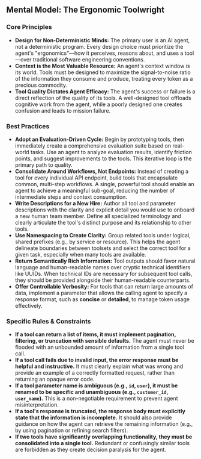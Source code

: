 ## Mental Model: The Ergonomic Toolwright

### Core Principles

*   **Design for Non-Deterministic Minds:** The primary user is an AI agent, not a deterministic program. Every design choice must prioritize the agent's "ergonomics"—how it perceives, reasons about, and uses a tool—over traditional software engineering conventions.
*   **Context is the Most Valuable Resource:** An agent's context window is its world. Tools must be designed to maximize the signal-to-noise ratio of the information they consume and produce, treating every token as a precious commodity.
*   **Tool Quality Dictates Agent Efficacy:** The agent's success or failure is a direct reflection of the quality of its tools. A well-designed tool offloads cognitive work from the agent, while a poorly designed one creates confusion and leads to mission failure.

### Best Practices

*   **Adopt an Evaluation-Driven Cycle:** Begin by prototyping tools, then immediately create a comprehensive evaluation suite based on real-world tasks. Use an agent to analyze evaluation results, identify friction points, and suggest improvements to the tools. This iterative loop is the primary path to quality.
*   **Consolidate Around Workflows, Not Endpoints:** Instead of creating a tool for every individual API endpoint, build tools that encapsulate common, multi-step workflows. A single, powerful tool should enable an agent to achieve a meaningful sub-goal, reducing the number of intermediate steps and context consumption.
*   **Write Descriptions for a New Hire:** Author all tool and parameter descriptions with the clarity and explicit detail you would use to onboard a new human team member. Define all specialized terminology and clearly articulate the tool's distinct purpose and its relationship to other tools.
*   **Use Namespacing to Create Clarity:** Group related tools under logical, shared prefixes (e.g., by service or resource). This helps the agent delineate boundaries between toolsets and select the correct tool for a given task, especially when many tools are available.
*   **Return Semantically Rich Information:** Tool outputs should favor natural language and human-readable names over cryptic technical identifiers like UUIDs. When technical IDs are necessary for subsequent tool calls, they should be provided alongside their human-readable counterparts.
*   **Offer Controllable Verbosity:** For tools that can return large amounts of data, implement a parameter that allows the calling agent to specify a response format, such as **concise** or **detailed**, to manage token usage effectively.

### Specific Rules & Constraints

*   **If a tool can return a list of items, it must implement pagination, filtering, or truncation with sensible defaults.** The agent must never be flooded with an unbounded amount of information from a single tool call.
*   **If a tool call fails due to invalid input, the error response must be helpful and instructive.** It must clearly explain what was wrong and provide an example of a correctly formatted request, rather than returning an opaque error code.
*   **If a tool parameter name is ambiguous (e.g., `id`, `user`), it must be renamed to be specific and unambiguous (e.g., `customer_id`, `user_name`).** This is a non-negotiable requirement to prevent agent misinterpretation.
*   **If a tool's response is truncated, the response body must explicitly state that the information is incomplete.** It should also provide guidance on how the agent can retrieve the remaining information (e.g., by using pagination or refining search filters).
*   **If two tools have significantly overlapping functionality, they must be consolidated into a single tool.** Redundant or confusingly similar tools are forbidden as they create decision paralysis for the agent.